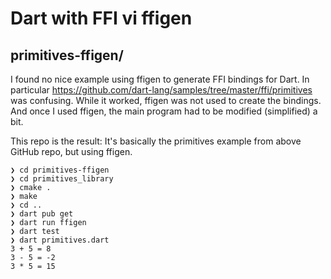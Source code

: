 # Dart with FFI vi ffigen

## primitives-ffigen/

I found no nice example using ffigen to generate FFI bindings for Dart.
In particular https://github.com/dart-lang/samples/tree/master/ffi/primitives was confusing. While it worked, ffigen was not used to create the bindings. And once I used ffigen, the main program had to be modified (simplified) a bit.

This repo is the result: It's basically the primitives example from above GitHub repo, but using ffigen.

```
❯ cd primitives-ffigen
❯ cd primitives_library
❯ cmake .
❯ make
❯ cd ..
❯ dart pub get
❯ dart run ffigen
❯ dart test
❯ dart primitives.dart
3 + 5 = 8
3 - 5 = -2
3 * 5 = 15
```

